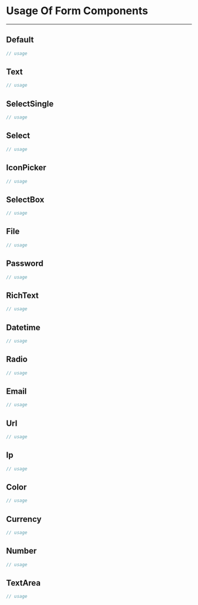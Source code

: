 # Usage Of Form Components
---

## Default

```go
// usage
```

## Text

```go
// usage
```

## SelectSingle

```go
// usage
```

## Select

```go
// usage
```

## IconPicker

```go
// usage
```

## SelectBox

```go
// usage
```

## File

```go
// usage
```

## Password

```go
// usage
```

## RichText

```go
// usage
```

## Datetime

```go
// usage
```

## Radio

```go
// usage
```

## Email

```go
// usage
```

## Url

```go
// usage
```

## Ip

```go
// usage
```

## Color

```go
// usage
```

## Currency

```go
// usage
```

## Number

```go
// usage
```

## TextArea

```go
// usage
```

